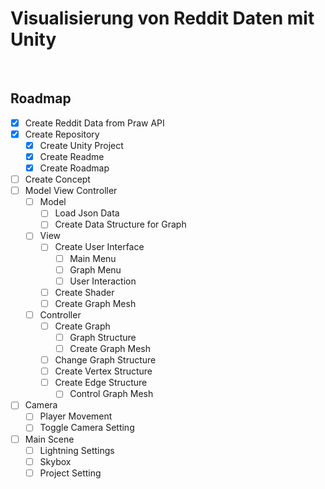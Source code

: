 # Visualisierung von Reddit Daten mit Unity



<br/>

## Roadmap

- [X] Create Reddit Data from Praw API
- [X] Create Repository
  - [X] Create Unity Project
  - [X] Create Readme
  - [X] Create Roadmap
- [ ] Create Concept
- [ ] Model View Controller
  - [ ] Model
    - [ ] Load Json Data
    - [ ] Create Data Structure for Graph
  - [ ] View
    - [ ] Create User Interface
      - [ ] Main Menu
      - [ ] Graph Menu
      - [ ] User Interaction
    - [ ] Create Shader
    - [ ] Create Graph Mesh
  - [ ] Controller
    - [ ] Create Graph
      - [ ] Graph Structure
      - [ ] Create Graph Mesh
    - [ ] Change Graph Structure
    - [ ] Create Vertex Structure
    - [ ] Create Edge Structure
      - [ ] Control Graph Mesh
- [ ] Camera
  - [ ] Player Movement
  - [ ] Toggle Camera Setting  
- [ ] Main Scene
  - [ ] Lightning Settings
  - [ ] Skybox
  - [ ] Project Setting
<br/>
